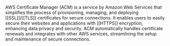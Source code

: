 AWS Certificate Manager (ACM) is a service by Amazon Web Services that simplifies the process of provisioning, managing, and deploying [[SSL]]/[[TLS]] certificates for secure connections. It enables users to easily secure their websites and applications with [[HTTPS]] encryption, enhancing data privacy and security. ACM automatically handles certificate renewals and integrates with other AWS services, streamlining the setup and maintenance of secure connections.